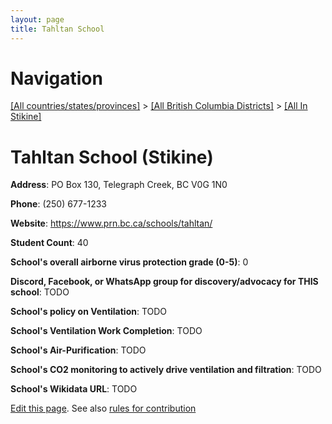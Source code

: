 ```yaml
---
layout: page
title: Tahltan School
---
```

# Navigation

[[All countries/states/provinces]](../../..) > [[All British Columbia Districts]](../..) > [[All In Stikine]](..)

# Tahltan School (Stikine)

**Address**: PO Box 130, Telegraph Creek, BC V0G 1N0

**Phone**: (250) 677-1233

**Website**: <https://www.prn.bc.ca/schools/tahltan/>

**Student Count**: 40

**School's overall airborne virus protection grade (0-5)**: 0

**Discord, Facebook, or WhatsApp group for discovery/advocacy for THIS school**: TODO

**School's policy on Ventilation**: TODO

**School's Ventilation Work Completion**: TODO

**School's Air-Purification**: TODO

**School's CO2 monitoring to actively drive ventilation and filtration**: TODO

**School's Wikidata URL**: TODO


[Edit this page](https://github.com/ventilate-schools/BC/edit/main/./Stikine/Tahltan_School.md). See also [rules for contribution](../../../contribution-rules/)